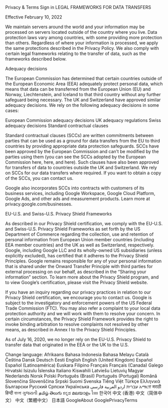 Privacy & Terms
Sign in
LEGAL FRAMEWORKS FOR DATA TRANSFERS

Effective February 10, 2022

We maintain servers around the world and your information may be processed on servers located outside of the country where you live. Data protection laws vary among countries, with some providing more protection than others. Regardless of where your information is processed, we apply the same protections described in the Privacy Policy. We also comply with certain legal frameworks relating to the transfer of data, such as the frameworks described below.

Adequacy decisions

The European Commission has determined that certain countries outside of the European Economic Area (EEA) adequately protect personal data, which means that data can be transferred from the European Union (EU) and Norway, Liechtenstein, and Iceland to that third country without any further safeguard being necessary. The UK and Switzerland have approved similar adequacy decisions. We rely on the following adequacy decisions in some cases:

European Commission adequacy decisions
UK adequacy regulations
Swiss adequacy decisions
Standard contractual clauses

Standard contractual clauses (SCCs) are written commitments between parties that can be used as a ground for data transfers from the EU to third countries by providing appropriate data protection safeguards. SCCs have been approved by the European Commission and can’t be modified by the parties using them (you can see the SCCs adopted by the European Commission here, here, and here). Such clauses have also been approved for transfers of data to countries outside the UK and Switzerland. We rely on SCCs for our data transfers where required. If you want to obtain a copy of the SCCs, you can contact us.

Google also incorporates SCCs into contracts with customers of its business services, including Google Workspace, Google Cloud Platform, Google Ads, and other ads and measurement products. Learn more at privacy.google.com/businesses.

EU-U.S. and Swiss-U.S. Privacy Shield Frameworks

As described in our Privacy Shield certification, we comply with the EU-U.S. and Swiss-U.S. Privacy Shield Frameworks as set forth by the US Department of Commerce regarding the collection, use and retention of personal information from European Union member countries (including EEA member countries) and the UK as well as Switzerland, respectively. Google, including Google LLC and its wholly-owned US subsidiaries (unless explicitly excluded), has certified that it adheres to the Privacy Shield Principles. Google remains responsible for any of your personal information that is shared under the Onward Transfer Principle with third parties for external processing on our behalf, as described in the “Sharing your information” section. To learn more about the Privacy Shield program, and to view Google’s certification, please visit the Privacy Shield website.

If you have an inquiry regarding our privacy practices in relation to our Privacy Shield certification, we encourage you to contact us. Google is subject to the investigatory and enforcement powers of the US Federal Trade Commission (FTC). You may also refer a complaint to your local data protection authority and we will work with them to resolve your concern. In certain circumstances, the Privacy Shield Framework provides the right to invoke binding arbitration to resolve complaints not resolved by other means, as described in Annex I to the Privacy Shield Principles.

As of July 16, 2020, we no longer rely on the EU-U.S. Privacy Shield to transfer data that originated in the EEA or the UK to the U.S.

Change language:
Afrikaans
Bahasa Indonesia
Bahasa Melayu
Català
Čeština
Dansk
Deutsch
Eesti
English
English (United Kingdom)
Español
Español (Latinoamérica)
Euskara
Filipino
Français
Français (Canada)
Galego
Hrvatski
Isizulu
Íslenska
Italiano
Kiswahili
Latviešu
Lietuvių
Magyar
Nederlands
Norsk
Polski
Português (Brasil)
Português (Portugal)
Română
Slovenčina
Slovenščina
Srpski
Suomi
Svenska
Tiếng Việt
Türkçe
Ελληνικά
Български
Русский
Српски
Українська
‫עברית‬
‫اردو‬
‫العربية‬
‫فارسی‬
አማርኛ
मराठी
हिन्दी
বাংলা
ગુજરાતી
தமிழ்
తెలుగు
ಕನ್ನಡ
മലയാളം
ไทย
한국어
中文 (香港)
中文（简体中文）
中文（繁體中文）
日本語
GoogleAbout GooglePrivacyTerms